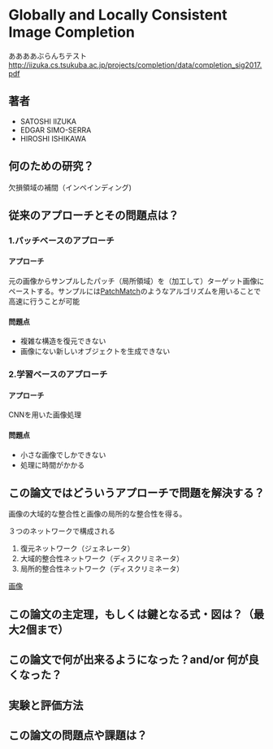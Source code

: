 # Globally and Locally Consistent Image Completion
ああああぶらんちテスト
http://iizuka.cs.tsukuba.ac.jp/projects/completion/data/completion_sig2017.pdf

## 著者
- SATOSHI IIZUKA
- EDGAR SIMO-SERRA
- HIROSHI ISHIKAWA

## 何のための研究？
欠損領域の補間（インペインディング)


## 従来のアプローチとその問題点は？
### 1.パッチベースのアプローチ
#### アプローチ
元の画像からサンプルしたパッチ（局所領域）を（加工して）ターゲット画像にペーストする。サンプルには[PatchMatch](https://gfx.cs.princeton.edu/gfx/pubs/Barnes_2009_PAR/patchmatch.pdf)のようなアルゴリズムを用いることで高速に行うことが可能
#### 問題点
* 複雑な構造を復元できない
* 画像にない新しいオブジェクトを生成できない

### 2.学習ベースのアプローチ
#### アプローチ
CNNを用いた画像処理
#### 問題点
* 小さな画像でしかできない
* 処理に時間がかかる


## この論文ではどういうアプローチで問題を解決する？
画像の大域的な整合性と画像の局所的な整合性を得る。

３つのネットワークで構成される
1. 復元ネットワーク（ジェネレータ）
2. 大域的整合性ネットワーク（ディスクリミネータ）
3. 局所的整合性ネットワーク（ディスクリミネータ）

[画像](https://user-images.githubusercontent.com/60776249/80776952-a48cb580-8b9e-11ea-82d2-effd89588d8f.png)

## この論文の主定理，もしくは鍵となる式・図は？（最大2個まで）


## この論文で何が出来るようになった？and/or 何が良くなった？　

## 実験と評価方法


## この論文の問題点や課題は？
